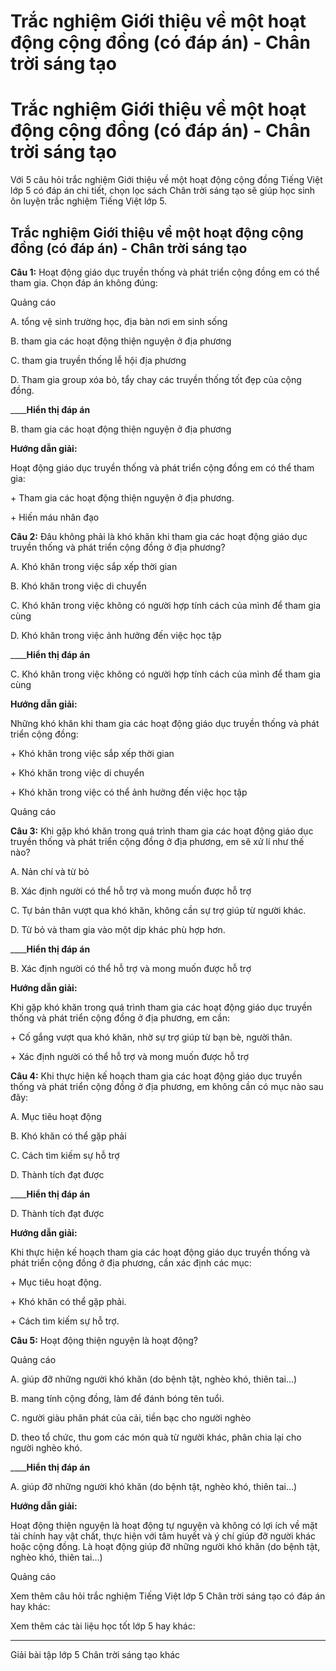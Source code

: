 # Trắc nghiệm Giới thiệu về một hoạt động cộng đồng (có đáp án) - Chân trời sáng tạo

# Trắc nghiệm Giới thiệu về một hoạt động cộng đồng (có đáp án) - Chân trời sáng tạo

Với 5 câu hỏi trắc nghiệm Giới thiệu về một hoạt động cộng đồng Tiếng Việt lớp 5 có đáp án chi tiết, chọn lọc sách Chân trời sáng tạo sẽ giúp học sinh ôn luyện trắc nghiệm Tiếng Việt lớp 5.

## Trắc nghiệm Giới thiệu về một hoạt động cộng đồng (có đáp án) - Chân trời sáng tạo

**Câu 1:** Hoạt động giáo dục truyền thống và phát triển cộng đồng em có thể tham gia. Chọn đáp án không đúng:

Quảng cáo

A. tổng vệ sinh trường học, địa bàn nơi em sinh sống

B. tham gia các hoạt động thiện nguyện ở địa phương

C. tham gia truyền thống lễ hội địa phương

D. Tham gia group xóa bỏ, tẩy chay các truyền thống tốt đẹp của cộng đồng.

____**Hiển thị đáp án**

B. tham gia các hoạt động thiện nguyện ở địa phương

**Hướng dẫn giải:**

Hoạt động giáo dục truyền thống và phát triển cộng đồng em có thể tham gia:

\+ Tham gia các hoạt động thiện nguyện ở địa phương.

\+ Hiến máu nhân đạo 

**Câu 2:** Đâu không phải là khó khăn khi tham gia các hoạt động giáo dục truyền thống và phát triển cộng đồng ở địa phương?

A. Khó khăn trong việc sắp xếp thời gian

B. Khó khăn trong việc di chuyển

C. Khó khăn trong việc không có người hợp tính cách của mình để tham gia cùng

D. Khó khăn trong việc ảnh hưởng đến việc học tập

____**Hiển thị đáp án**

C. Khó khăn trong việc không có người hợp tính cách của mình để tham gia cùng

**Hướng dẫn giải:**

Những khó khăn khi tham gia các hoạt động giáo dục truyền thống và phát triển cộng đồng: 

\+ Khó khăn trong việc sắp xếp thời gian

\+ Khó khăn trong việc di chuyển 

\+ Khó khăn trong việc có thể ảnh hưởng đến việc học tập 

Quảng cáo

**Câu 3:** Khi gặp khó khăn trong quá trình tham gia các hoạt động giáo dục truyền thống và phát triển cộng đồng ở địa phương, em sẽ xử lí như thế nào?

A. Nản chí và từ bỏ

B. Xác định người có thể hỗ trợ và mong muốn được hỗ trợ

C. Tự bản thân vượt qua khó khăn, không cần sự trợ giúp từ người khác.

D. Từ bỏ và tham gia vào một dịp khác phù hợp hơn.

____**Hiển thị đáp án**

B. Xác định người có thể hỗ trợ và mong muốn được hỗ trợ

**Hướng dẫn giải:**

Khi gặp khó khăn trong quá trình tham gia các hoạt động giáo dục truyền thống và phát triển cộng đồng ở địa phương, em cần: 

\+ Cố gắng vượt qua khó khăn, nhờ sự trợ giúp từ bạn bè, người thân.

\+ Xác định người có thể hỗ trợ và mong muốn được hỗ trợ

**Câu 4:** Khi thực hiện kế hoạch tham gia các hoạt động giáo dục truyền thống và phát triển cộng đồng ở địa phương, em không cần có mục nào sau đây:

A. Mục tiêu hoạt động

B. Khó khăn có thể gặp phải

C. Cách tìm kiếm sự hỗ trợ

D. Thành tích đạt được

____**Hiển thị đáp án**

D. Thành tích đạt được

**Hướng dẫn giải:**

Khi thực hiện kế hoạch tham gia các hoạt động giáo dục truyền thống và phát triển cộng đồng ở địa phương, cần xác định các mục:

\+ Mục tiêu hoạt động. 

\+ Khó khăn có thể gặp phải.

\+ Cách tìm kiếm sự hỗ trợ. 

**Câu 5:** Hoạt động thiện nguyện là hoạt động?

Quảng cáo

A. giúp đỡ những người khó khăn (do bệnh tật, nghèo khó, thiên tai…)

B. mang tính cộng đồng, làm để đánh bóng tên tuổi.

C. người giàu phân phát của cải, tiền bạc cho người nghèo

D. theo tổ chức, thu gom các món quà từ người khác, phân chia lại cho người nghèo khó.

____**Hiển thị đáp án**

A. giúp đỡ những người khó khăn (do bệnh tật, nghèo khó, thiên tai…)

**Hướng dẫn giải:**

Hoạt động thiện nguyện là hoạt động tự nguyện và không có lợi ích về mặt tài chính hay vật chất, thực hiện với tâm huyết và ý chí giúp đỡ người khác hoặc cộng đồng. Là hoạt động giúp đỡ những người khó khăn (do bệnh tật, nghèo khó, thiên tai…) 

Quảng cáo

Xem thêm câu hỏi trắc nghiệm Tiếng Việt lớp 5 Chân trời sáng tạo có đáp án hay khác:

Xem thêm các tài liệu học tốt lớp 5 hay khác:

* * *

Giải bài tập lớp 5 Chân trời sáng tạo khác
